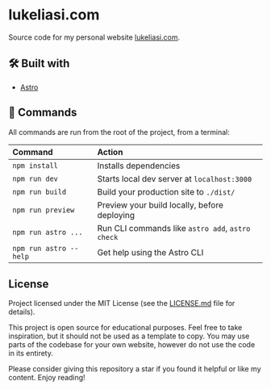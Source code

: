# lukeliasi.com
Source code for my personal website [lukeliasi.com](http://lukeliasi.com).

## 🛠️ Built with 
- [Astro](https://astro.build/)

## 🧞 Commands

All commands are run from the root of the project, from a terminal:

| Command                | Action                                           |
| :--------------------- | :----------------------------------------------- |
| `npm install`          | Installs dependencies                            |
| `npm run dev`          | Starts local dev server at `localhost:3000`      |
| `npm run build`        | Build your production site to `./dist/`          |
| `npm run preview`      | Preview your build locally, before deploying     |
| `npm run astro ...`    | Run CLI commands like `astro add`, `astro check` |
| `npm run astro --help` | Get help using the Astro CLI                     |

## License
Project licensed under the MIT License (see the [LICENSE.md](https://github.com/lukeliasi/lukeliasi.com/blob/main/LICENSE.md) file for details).

This project is open source for educational purposes. Feel free to take inspiration, but it should not be used as a template to copy. You may use parts of the codebase for your own website, however do not use the code in its entirety.

Please consider giving this repository a star if you found it helpful or like my content. Enjoy reading!